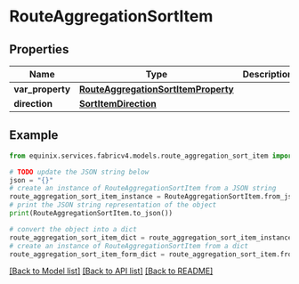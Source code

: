 # RouteAggregationSortItem


## Properties

Name | Type | Description | Notes
------------ | ------------- | ------------- | -------------
**var_property** | [**RouteAggregationSortItemProperty**](RouteAggregationSortItemProperty.md) |  | [optional] 
**direction** | [**SortItemDirection**](SortItemDirection.md) |  | [optional] 

## Example

```python
from equinix.services.fabricv4.models.route_aggregation_sort_item import RouteAggregationSortItem

# TODO update the JSON string below
json = "{}"
# create an instance of RouteAggregationSortItem from a JSON string
route_aggregation_sort_item_instance = RouteAggregationSortItem.from_json(json)
# print the JSON string representation of the object
print(RouteAggregationSortItem.to_json())

# convert the object into a dict
route_aggregation_sort_item_dict = route_aggregation_sort_item_instance.to_dict()
# create an instance of RouteAggregationSortItem from a dict
route_aggregation_sort_item_form_dict = route_aggregation_sort_item.from_dict(route_aggregation_sort_item_dict)
```
[[Back to Model list]](../README.md#documentation-for-models) [[Back to API list]](../README.md#documentation-for-api-endpoints) [[Back to README]](../README.md)


